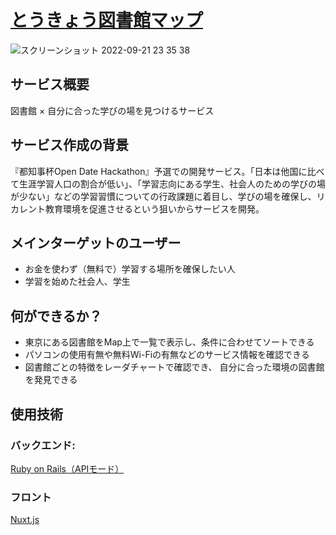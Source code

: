 # [とうきょう図書館マップ](https://tokyo-library-app.web.app/)

![スクリーンショット 2022-09-21 23 35 38](https://user-images.githubusercontent.com/81758321/191533474-a597185a-0097-4f58-9e91-9c422a38ad40.png)


## サービス概要
図書館 × 自分に合った学びの場を見つけるサービス

## サービス作成の背景
『都知事杯Open Date Hackathon』予選での開発サービス。「日本は他国に比べて生涯学習人口の割合が低い」、「学習志向にある学生、社会人のための学びの場が少ない」などの学習習慣についての行政課題に着目し、学びの場を確保し、リカレント教育環境を促進させるという狙いからサービスを開発。

## メインターゲットのユーザー
- お金を使わず（無料で）学習する場所を確保したい人
- 学習を始めた社会人、学生

## 何ができるか？
- 東京にある図書館をMap上で一覧で表示し、条件に合わせてソートできる
- パソコンの使用有無や無料Wi-Fiの有無などのサービス情報を確認できる
- 図書館ごとの特徴をレーダチャートで確認でき、 自分に合った環境の図書館を発見できる

## 使用技術
### バックエンド:
[Ruby on Rails（APIモード）](https://github.com/O-H-K-N/tokyo-library-rails)
### フロント
[Nuxt.js](https://github.com/O-H-K-N/tokyo-library-nuxt)
